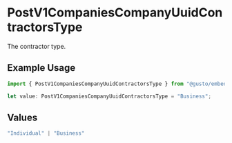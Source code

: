 # PostV1CompaniesCompanyUuidContractorsType

The contractor type.

## Example Usage

```typescript
import { PostV1CompaniesCompanyUuidContractorsType } from "@gusto/embedded-api/models/operations/postv1companiescompanyuuidcontractors.js";

let value: PostV1CompaniesCompanyUuidContractorsType = "Business";
```

## Values

```typescript
"Individual" | "Business"
```